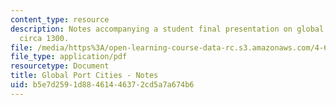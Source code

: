 ```yaml
---
content_type: resource
description: Notes accompanying a student final presentation on global port cities
  circa 1300.
file: /media/https%3A/open-learning-course-data-rc.s3.amazonaws.com/4-696-a-global-history-of-architecture-writing-seminar-spring-2008/b5e7d2591d88461446372cd5a7a674b6_MIT4_696s08_project01_notes.pdf
file_type: application/pdf
resourcetype: Document
title: Global Port Cities - Notes
uid: b5e7d259-1d88-4614-4637-2cd5a7a674b6
---
```

